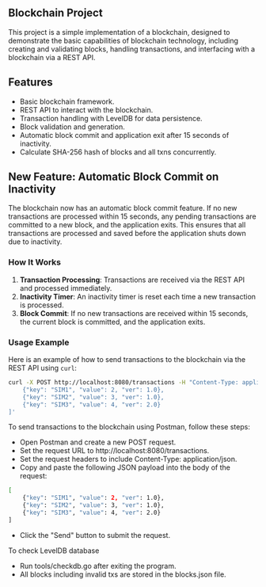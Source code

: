 ## Blockchain Project

This project is a simple implementation of a blockchain, designed to demonstrate the basic capabilities of blockchain technology, including creating and validating blocks, handling transactions, and interfacing with a blockchain via a REST API.

## Features

- Basic blockchain framework.
- REST API to interact with the blockchain.
- Transaction handling with LevelDB for data persistence.
- Block validation and generation.
- Automatic block commit and application exit after 15 seconds of inactivity.
- Calculate SHA-256 hash of blocks and all txns concurrently.

## New Feature: Automatic Block Commit on Inactivity

The blockchain now has an automatic block commit feature. If no new transactions are processed within 15 seconds, any pending transactions are committed to a new block, and the application exits. This ensures that all transactions are processed and saved before the application shuts down due to inactivity.

### How It Works

1. **Transaction Processing**: Transactions are received via the REST API and processed immediately.
2. **Inactivity Timer**: An inactivity timer is reset each time a new transaction is processed.
3. **Block Commit**: If no new transactions are received within 15 seconds, the current block is committed, and the application exits.

### Usage Example

Here is an example of how to send transactions to the blockchain via the REST API using `curl`:

```sh
curl -X POST http://localhost:8080/transactions -H "Content-Type: application/json" -d '[
    {"key": "SIM1", "value": 2, "ver": 1.0},
    {"key": "SIM2", "value": 3, "ver": 1.0},
    {"key": "SIM3", "value": 4, "ver": 2.0}
]'
```

To send transactions to the blockchain using Postman, follow these steps:
- Open Postman and create a new POST request.
- Set the request URL to http://localhost:8080/transactions.
- Set the request headers to include Content-Type: application/json.
- Copy and paste the following JSON payload into the body of the request:

```sh
[
    {"key": "SIM1", "value": 2, "ver": 1.0},
    {"key": "SIM2", "value": 3, "ver": 1.0},
    {"key": "SIM3", "value": 4, "ver": 2.0}
]
```

- Click the "Send" button to submit the request.

To check LevelDB database 
- Run tools/checkdb.go after exiting the program.
- All blocks including invalid txs are stored in the blocks.json file.
